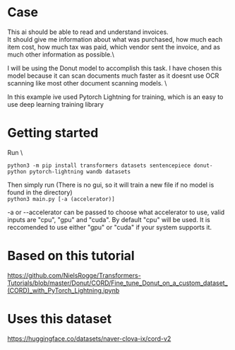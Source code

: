 # Case
This ai should be able to read and understand invoices.\
It should give me information about what was purchased, how much each item cost, how much tax was paid, which vendor sent the invoice, and as much other information as possible.\

I will be using the Donut model to accomplish this task. I have chosen this model because it can scan documents much faster as it doesnt use OCR scanning like most other document scanning models. \

In this example ive used Pytorch Lightning for training, which is an easy to use deep learning training library

# Getting started

Run \
```
python3 -m pip install transformers datasets sentencepiece donut-python pytorch-lightning wandb datasets
```


Then simply run (There is no gui, so it will train a new file if no model is found in the directory) \
```python3 main.py [-a (accelerator)]```

-a or --accelerator can be passed to choose what accelerator to use, valid inputs are "cpu", "gpu" and "cuda".
By default "cpu" will be used.
It is reccomended to use either "gpu" or "cuda" if your system supports it.

# Based on this tutorial
https://github.com/NielsRogge/Transformers-Tutorials/blob/master/Donut/CORD/Fine_tune_Donut_on_a_custom_dataset_(CORD)_with_PyTorch_Lightning.ipynb

# Uses this dataset
https://huggingface.co/datasets/naver-clova-ix/cord-v2
